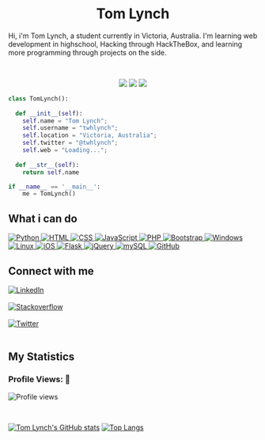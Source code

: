 <h1 align="center">
  <b>Tom Lynch</b>
</h1>

Hi, i'm Tom Lynch, a student currently in Victoria, Australia. I'm learning web development in highschool, Hacking through HackTheBox, and learning more programming through projects on the side.‮

<br>

<p>
<div align="center">
  <img src="https://img.shields.io/badge/-HTML-c58545?style=for-the-badge&logo=html5&logoColor=c58545&labelColor=282828">
  <img src="https://img.shields.io/badge/-CSS-d1a01f?style=for-the-badge&logo=css3&logoColor=d1a01f&labelColor=282828">
  <img src="https://img.shields.io/badge/-Python-98b982?style=for-the-badge&logo=python&logoColor=98b982&labelColor=282828">
</div>
</p>

```python
class TomLynch():
    
  def __init__(self):
    self.name = "Tom Lynch";
    self.username = "twhlynch";
    self.location = "Victoria, Australia";
    self.twitter = "@twhlynch";
    self.web = "Loading...";
  
  def __str__(self):
    return self.name

if __name__ == '__main__':
    me = TomLynch()
```

## **What i can do**<br>

<a href="https://github.com/twhlynch">
<img src="https://img.shields.io/badge/Python-3776AB?style=for-the-badge&logo=python&logoColor=white" alt="Python"/>
<img src="https://img.shields.io/badge/HTML5-E34F26?style=for-the-badge&logo=html5&logoColor=white" alt="HTML"/>
<img src="https://img.shields.io/badge/CSS3-1572B6?style=for-the-badge&logo=css3&logoColor=white" alt="CSS"/>
<img src="https://img.shields.io/badge/JavaScript-F7DF1E?style=for-the-badge&logo=javascript&logoColor=black" alt="JavaScript"/>
<img src="https://img.shields.io/badge/PHP-777BB4?style=for-the-badge&logo=php&logoColor=white" alt="PHP"/>
<img src="https://img.shields.io/badge/Bootstrap-563D7C?style=for-the-badge&logo=bootstrap&logoColor=white" alt="Bootstrap"/>
<img src="https://img.shields.io/badge/Windows-0078D6?style=for-the-badge&logo=windows&logoColor=white" alt="Windows"/>
<img src="https://img.shields.io/badge/Linux-FCC624?style=for-the-badge&logo=linux&logoColor=black" alt="Linux"/>
<img src="https://img.shields.io/badge/iOS-000000?style=for-the-badge&logo=ios&logoColor=white" alt="iOS"/>
<img src="https://img.shields.io/badge/Flask-000000?style=for-the-badge&logo=flask&logoColor=white" alt="Flask"/>
<img src="https://img.shields.io/badge/jQuery-0769AD?style=for-the-badge&logo=jquery&logoColor=white" alt="jQuery"/>
<img src="https://img.shields.io/badge/MySQL-00000F?style=for-the-badge&logo=mysql&logoColor=white" alt="mySQL"/>
<img src="https://img.shields.io/badge/GitHub-100000?style=for-the-badge&logo=github&logoColor=white" alt="GitHub"/>
</a>

<div>
<h2  > Connect with me</h2>
  
[<img align="top" alt="LinkedIn" src="https://img.shields.io/badge/LinkedIn-0077B5?style=for-the-badge&logo=linkedin&logoColor=white" />](https://www.linkedin.com/in/tom-lynch-5b9245231)
<br><br>
[<img align="top" alt="Stackoverflow" src="https://img.shields.io/badge/Stack_Overflow-FE7A16?style=for-the-badge&logo=stack-overflow&logoColor=white" />](https://stackoverflow.com/users/15969287/tom-lynch)
<br><br>
[<img align="top" alt="Twitter" src="https://img.shields.io/badge/Twitter-1DA1F2?style=for-the-badge&logo=twitter&logoColor=white" />](https://twitter.com/twhlynch)
<br><br>
  
  
## My Statistics
  
<h3 align="left">Profile Views: 👀</h3>
  
![Profile views](https://gpvc.arturio.dev/twhlynch)

<br>
  
[![Tom Lynch's GitHub stats](https://github-readme-stats.vercel.app/api?username=twhlynch&theme=dark&show_icons=true)](https://github.com/twhlynch)
[![Top Langs](https://github-readme-stats.vercel.app/api/top-langs/?username=twhlynch&theme=dark&show_icons=true&layout=compact)](https://github.com/twhlynch)
<br>
